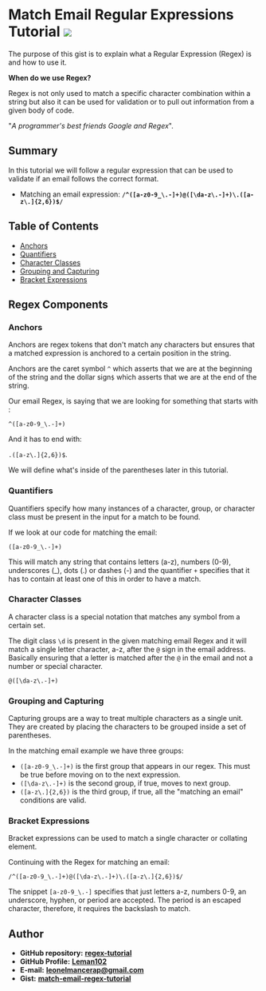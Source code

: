 # Match Email Regular Expressions Tutorial ![](https://img.shields.io/static/v1?label=Hi&message=Welcome%20to%20my%20Regex%20tutorial&color=blue)

The purpose of this gist is to explain what a Regular Expression (Regex) is and how to use it.

**When do we use Regex?**

Regex is not only used to match a specific character combination within a string but also it can be used for validation or to pull out information from a given body of code.

"_A programmer's best friends Google and Regex_".

## Summary

In this tutorial we will follow a regular expression that can be used to validate if an email follows the correct format.  

* Matching an email expression: **`/^([a-z0-9_\.-]+)@([\da-z\.-]+)\.([a-z\.]{2,6})$/`** 

## Table of Contents

- [Anchors](#anchors)
- [Quantifiers](#quantifiers)
- [Character Classes](#character-classes)
- [Grouping and Capturing](#grouping-and-capturing)
- [Bracket Expressions](#bracket-expressions)

## Regex Components

### Anchors

Anchors are regex tokens that don't match any characters but ensures that a matched expression is anchored to a certain position in the string. 

Anchors are the caret symbol `^` which asserts that we are at the beginning of the string and the dollar sign`$` which asserts that we are at the end of the string. 

Our email Regex, is saying that we are looking for something that starts with :

`^([a-z0-9_\.-]+)` 

And it has to end with:

`.([a-z\.]{2,6})$`.

We will define what's inside of the parentheses later in this tutorial.

### Quantifiers

Quantifiers specify how many instances of a character, group, or character class must be present in the input for a match to be found.

If we look at our code for matching the email:

`([a-z0-9_\.-]+)` 

This will match any string that contains letters (a-z), numbers (0-9), underscores (_), dots (.) or dashes (-) and the quantifier `+` specifies that it has to contain at least one of this in order to have a match. 

### Character Classes

A character class is a special notation that matches any symbol from a certain set.

The digit class `\d` is present in the given matching email Regex and it will match a single letter character, a-z, after the `@` sign in the email address. Basically ensuring that a letter is matched after the `@` in the email and not a number or special character.  

`@([\da-z\.-]+)`
### Grouping and Capturing

Capturing groups are a way to treat multiple characters as a single unit. They are created by placing the characters to be grouped inside a set of parentheses.

In the matching email example we have three groups:
- `([a-z0-9_\.-]+)` is the first group that appears in our regex. This must be true before moving on to the next expression. 
- `([\da-z\.-]+)` is the second group, if true, moves to next group. 
- `([a-z\.]{2,6})` is the third group, if true, all the "matching an email" conditions are valid.
### Bracket Expressions

Bracket expressions can be used to match a single character or collating element.

Continuing with the Regex for matching an email:

`/^([a-z0-9_\.-]+)@([\da-z\.-]+)\.([a-z\.]{2,6})$/`

The snippet `[a-z0-9_\.-]` specifies that just letters a-z, numbers 0-9, an underscore, hyphen, or period are accepted. The period is an escaped character, therefore, it requires the backslash to match.
## Author

- **GitHub repository:**
  **[regex-tutorial](https://github.com/Leman102/regex-tutorial)**
- **GitHub Profile:**
  **[Leman102](https://github.com/Leman102)**
- **E-mail:**
  **leonelmancerap@gmail.com**
- **Gist:**
  **[match-email-regex-tutorial](https://gist.github.com/Leman102/3c8598030d388cb52b9e2b87e071c966)**
